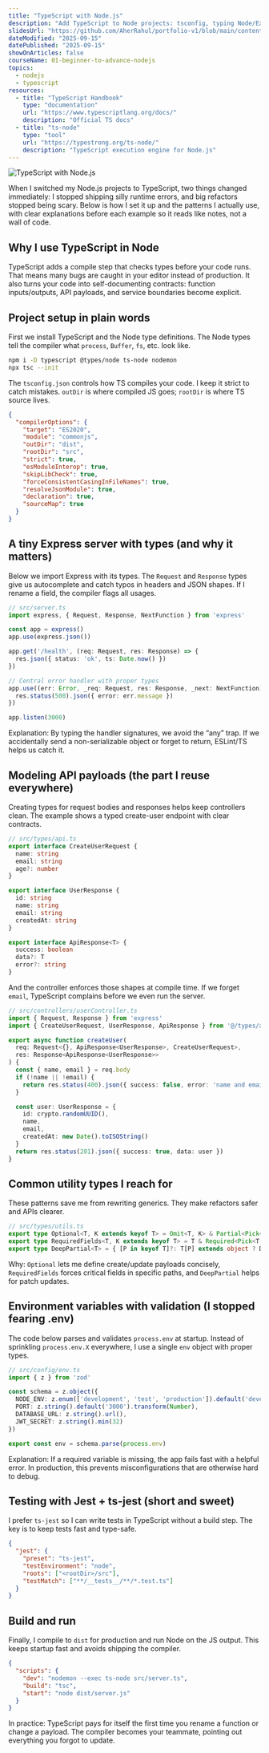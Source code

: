 ```yaml
---
title: "TypeScript with Node.js"
description: "Add TypeScript to Node projects: tsconfig, typing Node/Express, build pipelines, and DX tips."
slidesUrl: "https://github.com/AherRahul/portfolio-v1/blob/main/content/articles"
dateModified: "2025-09-15"
datePublished: "2025-09-15"
showOnArticles: false
courseName: 01-beginner-to-advance-nodejs
topics:
  - nodejs
  - typescript
resources:
  - title: "TypeScript Handbook"
    type: "documentation"
    url: "https://www.typescriptlang.org/docs/"
    description: "Official TS docs"
  - title: "ts-node"
    type: "tool"
    url: "https://typestrong.org/ts-node/"
    description: "TypeScript execution engine for Node.js"
---
```


![TypeScript with Node.js](https://res.cloudinary.com/duojkrgue/image/upload/v1757930701/Portfolio/nodeJsCourse/32_ci1c0b.png)

<!-- # 📖 My Personal Notes – TypeScript with Node.js -->

When I switched my Node.js projects to TypeScript, two things changed immediately: I stopped shipping silly runtime errors, and big refactors stopped being scary. Below is how I set it up and the patterns I actually use, with clear explanations before each example so it reads like notes, not a wall of code.

## Why I use TypeScript in Node

TypeScript adds a compile step that checks types before your code runs. That means many bugs are caught in your editor instead of production. It also turns your code into self-documenting contracts: function inputs/outputs, API payloads, and service boundaries become explicit.

## Project setup in plain words

First we install TypeScript and the Node type definitions. The Node types tell the compiler what `process`, `Buffer`, `fs`, etc. look like.

```bash
npm i -D typescript @types/node ts-node nodemon
npx tsc --init
```

The `tsconfig.json` controls how TS compiles your code. I keep it strict to catch mistakes. `outDir` is where compiled JS goes; `rootDir` is where TS source lives.

```json
{
  "compilerOptions": {
    "target": "ES2020",
    "module": "commonjs",
    "outDir": "dist",
    "rootDir": "src",
    "strict": true,
    "esModuleInterop": true,
    "skipLibCheck": true,
    "forceConsistentCasingInFileNames": true,
    "resolveJsonModule": true,
    "declaration": true,
    "sourceMap": true
  }
}
```

## A tiny Express server with types (and why it matters)

Below we import Express with its types. The `Request` and `Response` types give us autocomplete and catch typos in headers and JSON shapes. If I rename a field, the compiler flags all usages.

```ts
// src/server.ts
import express, { Request, Response, NextFunction } from 'express'

const app = express()
app.use(express.json())

app.get('/health', (req: Request, res: Response) => {
  res.json({ status: 'ok', ts: Date.now() })
})

// Central error handler with proper types
app.use((err: Error, _req: Request, res: Response, _next: NextFunction) => {
  res.status(500).json({ error: err.message })
})

app.listen(3000)
```

Explanation: By typing the handler signatures, we avoid the “any” trap. If we accidentally send a non-serializable object or forget to return, ESLint/TS helps us catch it.

## Modeling API payloads (the part I reuse everywhere)

Creating types for request bodies and responses helps keep controllers clean. The example shows a typed create-user endpoint with clear contracts.

```ts
// src/types/api.ts
export interface CreateUserRequest {
  name: string
  email: string
  age?: number
}

export interface UserResponse {
  id: string
  name: string
  email: string
  createdAt: string
}

export interface ApiResponse<T> {
  success: boolean
  data?: T
  error?: string
}
```

And the controller enforces those shapes at compile time. If we forget `email`, TypeScript complains before we even run the server.

```ts
// src/controllers/userController.ts
import { Request, Response } from 'express'
import { CreateUserRequest, UserResponse, ApiResponse } from '@/types/api'

export async function createUser(
  req: Request<{}, ApiResponse<UserResponse>, CreateUserRequest>,
  res: Response<ApiResponse<UserResponse>>
) {
  const { name, email } = req.body
  if (!name || !email) {
    return res.status(400).json({ success: false, error: 'name and email required' })
  }

  const user: UserResponse = {
    id: crypto.randomUUID(),
    name,
    email,
    createdAt: new Date().toISOString()
  }
  return res.status(201).json({ success: true, data: user })
}
```

## Common utility types I reach for

These patterns save me from rewriting generics. They make refactors safer and APIs clearer.

```ts
// src/types/utils.ts
export type Optional<T, K extends keyof T> = Omit<T, K> & Partial<Pick<T, K>>
export type RequiredFields<T, K extends keyof T> = T & Required<Pick<T, K>>
export type DeepPartial<T> = { [P in keyof T]?: T[P] extends object ? DeepPartial<T[P]> : T[P] }
```

Why: `Optional` lets me define create/update payloads concisely, `RequiredFields` forces critical fields in specific paths, and `DeepPartial` helps for patch updates.

## Environment variables with validation (I stopped fearing .env)

The code below parses and validates `process.env` at startup. Instead of sprinkling `process.env.X` everywhere, I use a single `env` object with proper types.

```ts
// src/config/env.ts
import { z } from 'zod'

const schema = z.object({
  NODE_ENV: z.enum(['development', 'test', 'production']).default('development'),
  PORT: z.string().default('3000').transform(Number),
  DATABASE_URL: z.string().url(),
  JWT_SECRET: z.string().min(32)
})

export const env = schema.parse(process.env)
```

Explanation: If a required variable is missing, the app fails fast with a helpful error. In production, this prevents misconfigurations that are otherwise hard to debug.

## Testing with Jest + ts-jest (short and sweet)

I prefer `ts-jest` so I can write tests in TypeScript without a build step. The key is to keep tests fast and type-safe.

```json
{
  "jest": {
    "preset": "ts-jest",
    "testEnvironment": "node",
    "roots": ["<rootDir>/src"],
    "testMatch": ["**/__tests__/**/*.test.ts"]
  }
}
```

## Build and run

Finally, I compile to `dist` for production and run Node on the JS output. This keeps startup fast and avoids shipping the compiler.

```json
{
  "scripts": {
    "dev": "nodemon --exec ts-node src/server.ts",
    "build": "tsc",
    "start": "node dist/server.js"
  }
}
```

In practice: TypeScript pays for itself the first time you rename a function or change a payload. The compiler becomes your teammate, pointing out everything you forgot to update.


